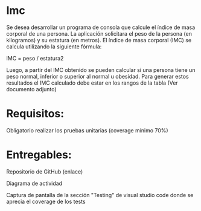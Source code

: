 # Imc
Se desea desarrollar un programa de consola que calcule el índice de masa corporal de una persona. La aplicación solicitara el peso de la persona (en kilogramos) y su estatura (en metros). El índice de masa corporal (IMC) se calcula utilizando la siguiente fórmula:

IMC = peso / estatura2

Luego, a partir del IMC obtenido se pueden calcular si una persona tiene un peso normal, inferior o superior al normal u obesidad. Para generar estos resultados el IMC calculado debe estar en los rangos de la tabla (Ver documento adjunto)

# Requisitos:

Obligatorio realizar los pruebas unitarias (coverage mínimo 70%)

# Entregables:

Repositorio de GitHub (enlace)

Diagrama de actividad

Captura de pantalla de la sección "Testing" de visual studio code donde se aprecia el coverage de los tests